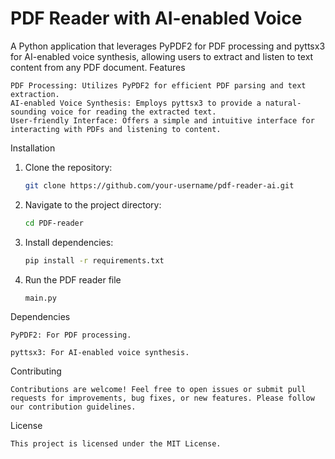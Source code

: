 

# PDF Reader with AI-enabled Voice

A Python application that leverages PyPDF2 for PDF processing and pyttsx3 for AI-enabled voice synthesis, allowing users to extract and listen to text content from any PDF document.
Features

    PDF Processing: Utilizes PyPDF2 for efficient PDF parsing and text extraction.
    AI-enabled Voice Synthesis: Employs pyttsx3 to provide a natural-sounding voice for reading the extracted text.
    User-friendly Interface: Offers a simple and intuitive interface for interacting with PDFs and listening to content.

Installation

1. Clone the repository:

    ```bash
   git clone https://github.com/your-username/pdf-reader-ai.git
   ```

2. Navigate to the project directory:

    ```bash
    cd PDF-reader
   
    ```

3. Install dependencies:


    ```bash
    pip install -r requirements.txt
   
    ```


4. Run the PDF reader file

    ```bash
    main.py
    ```

Dependencies

    PyPDF2: For PDF processing.

    pyttsx3: For AI-enabled voice synthesis.

Contributing

    Contributions are welcome! Feel free to open issues or submit pull requests for improvements, bug fixes, or new features. Please follow our contribution guidelines.

License

    This project is licensed under the MIT License.
